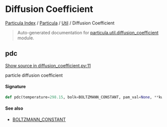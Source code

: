 # Diffusion Coefficient

[Particula Index](../../README.md#particula-index) / [Particula](../index.md#particula) / [Util](./index.md#util) / Diffusion Coefficient

> Auto-generated documentation for [particula.util.diffusion_coefficient](https://github.com/uncscode/particula/blob/main/particula/util/diffusion_coefficient.py) module.

## pdc

[Show source in diffusion_coefficient.py:11](https://github.com/uncscode/particula/blob/main/particula/util/diffusion_coefficient.py#L11)

particle diffusion coefficient

#### Signature

```python
def pdc(temperature=298.15, bolk=BOLTZMANN_CONSTANT, pam_val=None, **kwargs): ...
```

#### See also

- [BOLTZMANN_CONSTANT](../constants.md#boltzmann_constant)
